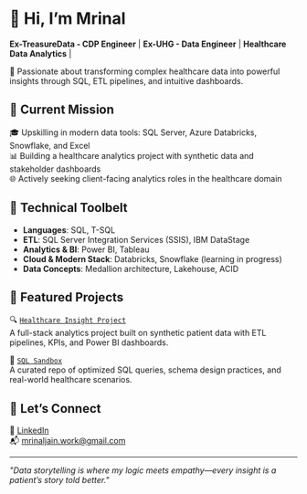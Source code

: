 # 👋 Hi, I’m Mrinal  
**Ex-TreasureData - CDP Engineer** | **Ex-UHG - Data Engineer** | **Healthcare Data Analytics** |

🎯 Passionate about transforming complex healthcare data into powerful insights through SQL, ETL pipelines, and intuitive dashboards.  

## 🚀 Current Mission
🎓 Upskilling in modern data tools: SQL Server, Azure Databricks, Snowflake, and Excel  
📊 Building a healthcare analytics project with synthetic data and stakeholder dashboards  
🌐 Actively seeking client-facing analytics roles in the healthcare domain  

## 🧠 Technical Toolbelt  
- **Languages**: SQL, T-SQL  
- **ETL**: SQL Server Integration Services (SSIS), IBM DataStage  
- **Analytics & BI**: Power BI, Tableau  
- **Cloud & Modern Stack**: Databricks, Snowflake (learning in progress)  
- **Data Concepts**: Medallion architecture, Lakehouse, ACID  

## 🧰 Featured Projects  
🔍 [`Healthcare Insight Project`](https://github.com/mrinaljaingit/healthcare-dashboard)  
A full-stack analytics project built on synthetic patient data with ETL pipelines, KPIs, and Power BI dashboards.  

🧪 [`SQL Sandbox`](https://github.com/mrinaljaingit/sql-sandbox)  
A curated repo of optimized SQL queries, schema design practices, and real-world healthcare scenarios.

## 🤝 Let’s Connect  
💼 [LinkedIn](www.linkedin.com/in/mrinaljain95)    
📬 mrinaljain.work@gmail.com  

---
_"Data storytelling is where my logic meets empathy—every insight is a patient’s story told better."_
